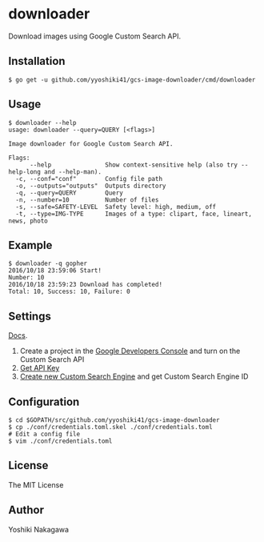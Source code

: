 # downloader

Download images using Google Custom Search API.


## Installation

```shell
$ go get -u github.com/yyoshiki41/gcs-image-downloader/cmd/downloader
```

## Usage

```shell
$ downloader --help
usage: downloader --query=QUERY [<flags>]

Image downloader for Google Custom Search API.

Flags:
      --help               Show context-sensitive help (also try --help-long and --help-man).
  -c, --conf="conf"        Config file path
  -o, --outputs="outputs"  Outputs directory
  -q, --query=QUERY        Query
  -n, --number=10          Number of files
  -s, --safe=SAFETY-LEVEL  Safety level: high, medium, off
  -t, --type=IMG-TYPE      Images of a type: clipart, face, lineart, news, photo
```

## Example

```shell
$ downloader -q gopher
2016/10/18 23:59:06 Start!
Number: 10
2016/10/18 23:59:23 Download has completed!
Total: 10, Success: 10, Failure: 0
```

## Settings

[Docs](https://developers.google.com/custom-search/docs/overview).

1. Create a project in the [Google Developers Console](https://console.cloud.google.com/) and turn on the Custom Search API
2. [Get API Key](https://console.cloud.google.com/apis/credentials)
3. [Create new Custom Search Engine](https://cse.google.com/cse/all) and get Custom Search Engine ID


## Configuration

```shell
$ cd $GOPATH/src/github.com/yyoshiki41/gcs-image-downloader
$ cp ./conf/credentials.toml.skel ./conf/credentials.toml
# Edit a config file
$ vim ./conf/credentials.toml
```

## License 

The MIT License

## Author

Yoshiki Nakagawa
